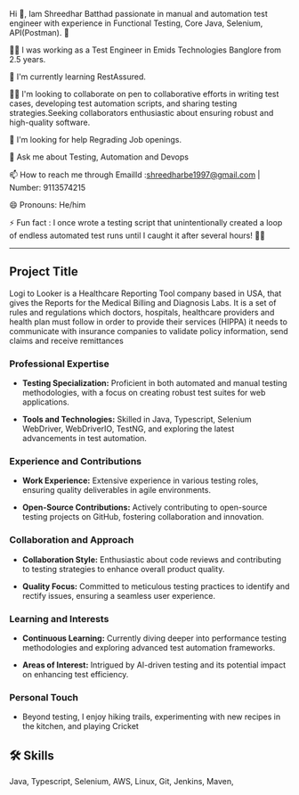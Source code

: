  Hi 👋, Iam Shreedhar Batthad passionate in manual and automation test engineer with experience in  Functional Testing, Core Java, Selenium, API(Postman). 👋

👩‍💻 I was working as a Test Engineer in Emids Technologies Banglore from 2.5 years.

🧠 I'm currently learning RestAssured.

👯‍♀️ I'm looking to collaborate on pen to collaborative efforts in writing test cases, developing test automation scripts, and sharing testing strategies.Seeking collaborators enthusiastic about ensuring robust and high-quality software.

🤔 I'm looking for help Regrading Job openings.

💬 Ask me about Testing, Automation and Devops

📫 How to reach me through EmailId :shreedharbe1997@gmail.com | Number: 9113574215

😄 Pronouns: He/him

⚡️ Fun fact : I once wrote a testing script that unintentionally created a loop of endless automated test runs until I caught it after several hours! 🤖⏰

-------------------------------------------------------------------------------------------------------------------------------------------------------------------------
## Project Title
Logi to Looker is a Healthcare Reporting Tool company based in USA, that gives the Reports for the Medical Billing and Diagnosis Labs. 
It is a set of rules and regulations which doctors, hospitals, healthcare providers and health plan must follow in order to provide their services (HIPPA) 
it needs to communicate with insurance companies to validate policy information, send claims and receive remittances

### Professional Expertise
- **Testing Specialization:** Proficient in both automated and manual testing methodologies, with a focus on creating robust test suites for web applications.
  
- **Tools and Technologies:** Skilled in Java, Typescript, Selenium WebDriver, WebDriverIO, TestNG, and exploring the latest advancements in test automation.

### Experience and Contributions
- **Work Experience:** Extensive experience in various testing roles, ensuring quality deliverables in agile environments.
  
- **Open-Source Contributions:** Actively contributing to open-source testing projects on GitHub, fostering collaboration and innovation.

### Collaboration and Approach
- **Collaboration Style:** Enthusiastic about code reviews and contributing to testing strategies to enhance overall product quality.
  
- **Quality Focus:** Committed to meticulous testing practices to identify and rectify issues, ensuring a seamless user experience.

### Learning and Interests
- **Continuous Learning:** Currently diving deeper into performance testing methodologies and exploring advanced test automation frameworks.
  
- **Areas of Interest:** Intrigued by AI-driven testing and its potential impact on enhancing test efficiency.

### Personal Touch
- Beyond testing, I enjoy hiking trails, experimenting with new recipes in the kitchen, and playing Cricket


## 🛠 Skills
Java, Typescript, Selenium, AWS, Linux, Git, Jenkins, Maven,  


